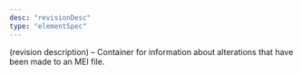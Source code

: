 ```yaml
---
desc: "revisionDesc"
type: "elementSpec"
---
```


(revision description) – Container for information about alterations that have been
made
to an MEI file.